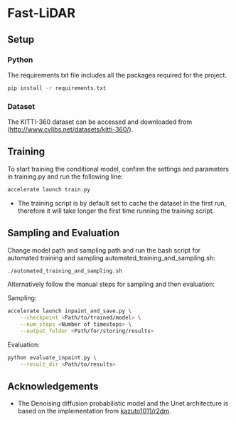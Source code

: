 # Fast-LiDAR

## Setup

### Python

The requirements.txt file includes all the packages required for the project.

```sh
pip install -r requirements.txt
```

### Dataset

The KITTI-360 dataset can be accessed and downloaded from (http://www.cvlibs.net/datasets/kitti-360/).

## Training

To start training the conditional model, confirm the settings and parameters in training.py and run the following line:

```sh
accelerate launch train.py
```

- The training script is by default set to cache the dataset in the first run, therefore it will take longer the first time running the training script.


## Sampling and Evaluation

Change model path and sampling path and run the bash script for automated training and sampling automated_training_and_sampling.sh:

```sh
./automated_training_and_sampling.sh
```

Alternatively follow the manual steps for sampling and then evaluation:

Sampling:
```sh
accelerate launch inpaint_and_save.py \
    --checkpoint <Path/to/trained/model> \
    --num_steps <Number of timesteps> \
    --output_folder <Path/for/storing/results>
```

Evaluation:
```sh
python evaluate_inpaint.py \
    --result_dir <Path/to/results>
```


## Acknowledgements

- The Denoising diffusion probabilistic model and the Unet architecture is based on the implementation from [kazuto1011/r2dm](https://github.com/kazuto1011/r2dm).
